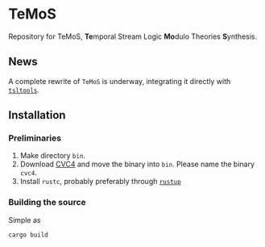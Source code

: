 # TeMoS

Repository for TeMoS, **Te**mporal Stream Logic **Mo**dulo Theories **S**ynthesis.

## News
A complete rewrite of `TeMoS` is underway, integrating it directly with [`tsltools`](https://github.com/Barnard-PL-Labs/tsltools).

## Installation

### Preliminaries
1. Make directory `bin`.
2. Download [CVC4](https://cvc4.github.io/downloads.html) and move the binary into `bin`.
Please name the binary `cvc4`.
3. Install `rustc`, probably preferably through [`rustup`](https://doc.rust-lang.org/book/ch01-01-installation.html#installation)

### Building the source
Simple as
```sh
cargo build
```
